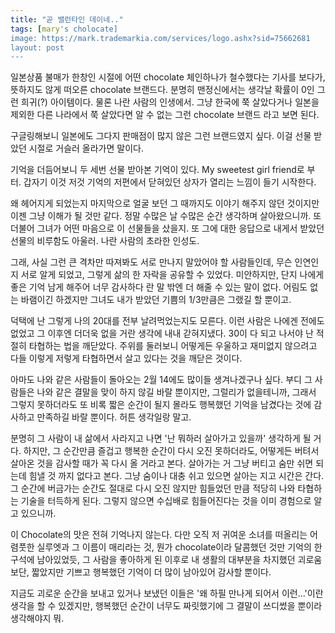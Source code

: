 ```yaml
---
title: "곧 밸런타인 데이네.."
tags: [mary's cholocate]
image: https://mark.trademarkia.com/services/logo.ashx?sid=75662681
layout: post
---
```


일본상품 불매가 한창인 시절에 어떤 chocolate 체인하나가 철수했다는 기사를 보다가, 뜻하지도 않게 떠오른 chocolate 브랜드다. 분명히 맨정신에서는 생각날 확률이 0인 그런 희귀(?) 아이템이다. 물론 나란 사람의 인생에서. 그냥 한국에 쭉 살았다거나 일본을 제외한 다른 나라에서 쭉 살았다면 알 수 없는 그런 chocolate 브랜드 라고 보면 된다. 

구글링해보니 일본에도 그다지 판매점이 많지 않은 그런 브랜드였지 싶다. 이걸 선물 받았던 시절로 거슬러 올라가면 말이다. 

기억을 더듬어보니 두 세번 선물 받아본 기억이 있다. My sweetest girl friend로 부터. 갑자기 이것 저것 기억의 저편에서 닫혀있던 상자가 열리는 느낌이 들기 시작한다. 

왜 헤어지게 되었는지 마지막으로 얼굴 보던 그 때까지도 이야기 해주지 않던 것이지만 이젠 그냥 이해가 될 것만 같다. 정말 수많은 날 수많은 순간 생각하며 살아왔으니까. 또 더불어 그녀가 어떤 마음으로 이 선물들을 샀을지. 또 그에 대한 응답으로 내게서 받았던 선물의 비루함도 아울러. 나란 사람의 초라한 인성도. 

그래, 사실 그런 큰 격차만 따져봐도 서로 만나지 말았어야 할 사람들인데, 무슨 인연인지 서로 알게 되었고, 그렇게 삶의 한 자락을 공유할 수 있었다. 미안하지만, 단지 나에게 좋은 기억 남게 해주어 너무 감사하다 란 말 밖엔 더 해줄 수 있는 말이 없다. 어림도 없는 바램이긴 하겠지만 그녀도 내가 받았던 기쁨의 1/3만큼은 그랬길 할 뿐이고.

덕택에 난 그렇게 나의 20대를 전부 날려먹었는지도 모른다. 이런 사람은 나에겐 전에도 없었고 그 이후엔 더더욱 없을 거란 생각에 내내 갇혀지냈다. 30이 다 되고 나서야 난 적절히 타협하는 법을 깨닫았다. 주위를 둘러보니 어떻게든 우울하고 재미없지 않으려고 다들 이렇게 저렇게 타협하면서 살고 있다는 것을 깨닫은 것이다. 

아마도 나와 같은 사람들이 돌아오는 2월 14에도 많이들 생겨나겠구나 싶다. 부디 그 사람들은 나와 같은 결말을 맞이 하지 않길 바랄 뿐이지만, 그럴리가 없을테니까, 그래서 그렇지 못하더라도 또 비록 짧은 순간이 될지 몰라도 행복했던 기억을 남겼다는 것에 감사하고 만족하길 바랄 뿐이다. 허튼 생각일랑 말고. 

분명히 그 사람이 내 삶에서 사라지고 나면 '난 뭐하러 살아가고 있을까' 생각하게 될 거다. 하지만, 그 순간만큼 즐겁고 행복한 순간이 다시 오진 못하더라도, 어떻게든 버텨서 살아온 것을 감사할 때가 꼭 다시 올 거라고 본다. 살아가는 거 그냥 버티고 숨만 쉬면 되는데 힘낼 것 까지 없다고 본다. 그냥 숨이나 대충 쉬고 있으면 살아는 지고 시간은 간다. 그 순간에 버금가는 순간도 절대로 다시 오진 않지만 힘들었던 만큼 적당히 나와 타협하는 기술을 터득하게 된다. 그렇지 않으면 수십배로 힘들어진다는 것을 이미 경험으로 알고 있으니까. 

이 Chocolate의 맛은 전혀 기억나지 않는다. 다만 오직 저 귀여운 소녀를 떠올리는 어렴풋한 실루엣과 그 이름이 매리라는 것, 뭔가 chocolate이라 달콤했던 것만 기억의 한구석에 남아있었듯, 그 사람을 좋아하게 된 이후로 내 생활의 대부분을 차지했던 괴로움보단, 짧았지만 기쁘고 행복했던 기억이 더 많이 남아있어 감사할 뿐이다.

지금도 괴로운 순간을 보내고 있거나 보냈던 이들은 '왜 하필 만나게 되어서 이런...'이란 생각을 할 수 있겠지만, 행복했던 순간이 너무도 짜릿했기에 그 결말이 쓰디썼을 뿐이라 생각해야지 뭐.